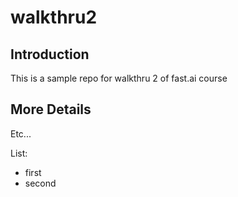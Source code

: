# walkthru2

## Introduction

This is a sample repo for walkthru 2 of fast.ai course

## More Details

Etc...

List:
- first
- second
